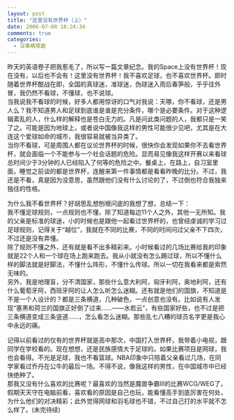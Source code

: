 ```yaml
---
layout: post
title: "这里没有世界杯（上）"
date: 2006-07-08 18:24:34
comments: true
categories:
  - 没事瞎琢磨
---
```

昨天的英语卷子把我惹毛了，所以写一篇文章纪念。我的Space上没有世界杯！现在没有，以后也不会有！这里没有世界杯！我不喜欢足球，也不喜欢世界杯。即时随着世界杯酣战在即，全国的真球迷，准球迷，伪球迷入雨后春笋般，乎乎往外冒，我仍然不看球，不懂球，也不说球。  
当我说我不看球的时候，好多人都用惊讶的口气对我说：天哪，你不看球，还是男人么？我不知道男人和足球到底谁是谁是充分条件，哪个是必要条件。对于这种逻辑紊乱的人，什么样的解释也是苍白无力的。凡是问此类问题的人，我都只是一笑了之。可能是因为地球上，或者说中国像我这样的男性可能很少见吧，尤其是在大连这个爱球如命的城市，我很容易就被当异类了。  
当你不看球，可是周围人都在议论世界杯的时候，很快你会发现如果你不去看世界杯，就会面临一个不能参与一个社会话题的危险。显而易见像我这样开赛以来看球总时间少于3分钟的人已经陷入了何等的危险之中。餐桌上，在路上，自习室里面，睡觉之前谈的都是世界杯，连醒来第一件事情都是看看昨晚的比分。不过，我还是不看，真是因为没意思，虽然跟他们没有什么讨论的了，不过倒也符合我独来独往的性格。

为什么我不看世界杯？好胡思乱想刨根问底的我想了想，总结一下：  
我不懂足球规则，一点规则也不懂，除了知道每边11个人之外，其他一无所知。我的父亲是标准的球迷，小的时候也是跟他一起看过世界杯的，也曾经虔诚的学习过足球规则，记得关于“越位”，我就在不同的比赛，不同的时间问过父亲不下四次，不过还是没有弄懂。  
除了规则不懂之外，还有就是看不出多精彩来。小时候看过的几场比赛给我的印象就是22个人和一个球在场上跑来跑去。我从小就没有怎么踢过球，所以不懂什么样的脚法就是好脚法，不懂什么阵形，不懂什么传球。所以一切在我看来都是索然无味的。  
另外，我是地理盲，分不清国家，那些什么意大利阿，匈牙利阿，奥地利阿，还有什么葡萄牙阿，西班牙阿的让人怎么听怎么迷糊。还有就是他们的国旗，不知道是不是一个人设计的？都是三条横道，几种破色，一点创意也没有。比如说有人发现“塞黑和荷兰的国旗正好倒了过来……——水若云”，有些国家好些，也不过是把三条横道变成三条竖道……，怎么看怎么迷糊。那些乱七八糟的球员名字更是我心中永远的痛。

记得以前看过的仅有的世界杯就是高中那次，中国打入世界杯，我带着小电视，跟同学在学校看的。现在想想，还是民族感情大于足球的。如果比赛项目是网球，我也会看得。不光是足球，我也不看篮球。NBA印象中只陪着父亲看过几场，在同学家看过乔丹在公牛的最后一场。不得不说，像我这样的男性，在中国城市中已经快绝种了。  
那我又没有什么喜欢的比赛呢？最喜欢的当然是魔兽争霸III的比赛WCG/WEG了，假期天天守在电脑前看，喜欢看的原因是自己也玩，能看懂高手到底厉害在何处，为什么他们的对决精彩；此外觉得网球和羽毛球也不错，不过自己打的水平就不怎么样了。(未完待续)